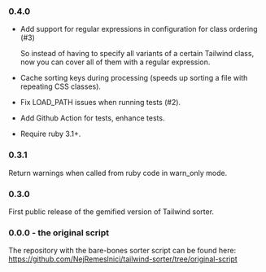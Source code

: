 ### 0.4.0

- Add support for regular expressions in configuration for class ordering (#3)

  So instead of having to specify all variants of a certain Tailwind class, now you can cover all of them with a
  regular expression.
- Cache sorting keys during processing (speeds up sorting a file with repeating CSS classes).
- Fix LOAD_PATH issues when running tests (#2).
- Add Github Action for tests, enhance tests.
- Require ruby 3.1+.

### 0.3.1

Return warnings when called from ruby code in warn_only mode.

### 0.3.0

First public release of the gemified version of Tailwind sorter.

### 0.0.0 - the original script

The repository with the bare-bones sorter script can be found here: https://github.com/NejRemeslnici/tailwind-sorter/tree/original-script
